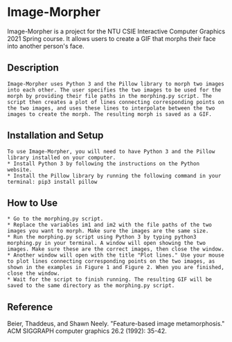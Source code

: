 # **Image-Morpher**
Image-Morpher is a project for the NTU CSIE Interactive Computer Graphics 2021 Spring course. It allows users to create a GIF that morphs their face into another person's face.

## Description
    Image-Morpher uses Python 3 and the Pillow library to morph two images into each other. The user specifies the two images to be used for the morph by providing their file paths in the morphing.py script. The script then creates a plot of lines connecting corresponding points on the two images, and uses these lines to interpolate between the two images to create the morph. The resulting morph is saved as a GIF.
## Installation and Setup
    To use Image-Morpher, you will need to have Python 3 and the Pillow library installed on your computer.
    * Install Python 3 by following the instructions on the Python website.
    * Install the Pillow library by running the following command in your terminal: pip3 install pillow
## How to Use
    * Go to the morphing.py script.
    * Replace the variables im1 and im2 with the file paths of the two images you want to morph. Make sure the images are the same size.
    * Run the morphing.py script using Python 3 by typing python3 morphing.py in your terminal. A window will open showing the two images. Make sure these are the correct images, then close the window.
    * Another window will open with the title "Plot lines." Use your mouse to plot lines connecting corresponding points on the two images, as shown in the examples in Figure 1 and Figure 2. When you are finished, close the window.
    * Wait for the script to finish running. The resulting GIF will be saved to the same directory as the morphing.py script.
## Reference
Beier, Thaddeus, and Shawn Neely. "Feature-based image metamorphosis." ACM SIGGRAPH computer graphics 26.2 (1992): 35-42.
